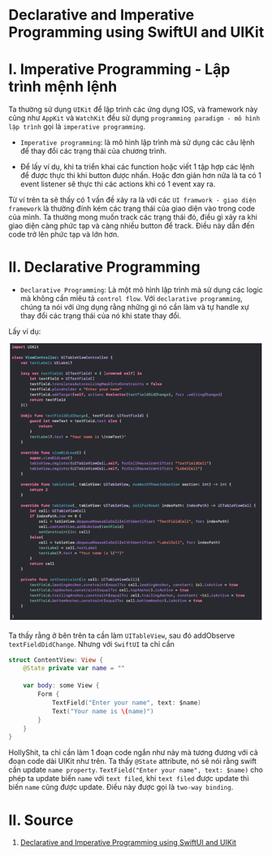 # Declarative and Imperative Programming using SwiftUI and UIKit

# I. Imperative Programming - Lập trình mệnh lệnh

Ta thường sử dụng `UIKit` để lập trình các ứng dụng IOS, và framework này cũng như `AppKit` và `WatchKit` đều sử dụng `programming paradigm - mô hình lập trình` gọi là `imperative programming`.

- `Imperative programming`: là mô hình lập trình mà sử dụng các câu lệnh để thay đổi các trạng thái của chương trình.

- Để lấy ví dụ, khi ta triển khai các function hoặc viết 1 tập hợp các lệnh để được thực thi khi button được nhấn. Hoặc đơn giản hơn nữa là ta có 1 event listener sẽ thực thi các actions khi có 1 event xay ra.

Từ ví trên ta sẽ thấy có 1 vấn đề xảy ra là với các `UI framwork - giao diện framework` là thường đính kém các trạng thái của giao diện vào trong code của mình. Ta thường mong muốn track các trạng thái đó, điều gì xảy ra khi giao diện càng phức tạp và càng nhiều button để track. Điều này dẫn đến code trở lên phức tạp và lớn hơn.

# II. Declarative Programming

- `Declarative Programming`: Là một mô hình lập trình mà sử dụng các logic mà không cần miêu tả `control flow`. Với `declarative programming`, chúng ta nói với ứng dụng rằng những gì nó cần làm và tự handle xự thay đổi các trạng thái của nó khi state thay đổi.

Lấy ví dụ:

![](images/interactive_programming.png)

Ta thấy rằng ở bên trên ta cần làm `UITableView`, sau đó addObserve `textFieldDidChange`. Nhưng với `SwiftUI` ta chỉ cần 

```swift
struct ContentView: View {
    @State private var name = ""

    var body: some View {
        Form {
            TextField("Enter your name", text: $name)
            Text("Your name is \(name)")
        }
    }
}
```

HollyShit, ta chỉ cần làm 1 đoạn code ngắn như này mà tương đương với cả đoạn code dài UIKit như trên. Ta thấy `@State` attribute, nó sẽ nói rằng swift cần update `name property`. `TextField("Enter your name", text: $name)` cho phép ta update biến `name` với `text filed`, khi `text filed` được update thì biến `name` cũng được update. Điều này được gọi là `two-way binding`.

# II. Source

1. [Declarative and Imperative Programming using SwiftUI and UIKit](https://medium.com/@rmeji1/declarative-and-imperative-programming-using-swiftui-and-uikit-c91f1f104252)